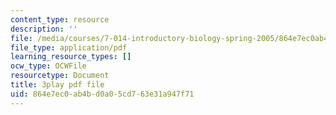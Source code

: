 ```yaml
---
content_type: resource
description: ''
file: /media/courses/7-014-introductory-biology-spring-2005/864e7ec0ab4bd0a05cd763e31a947f71_1000887.pdf
file_type: application/pdf
learning_resource_types: []
ocw_type: OCWFile
resourcetype: Document
title: 3play pdf file
uid: 864e7ec0-ab4b-d0a0-5cd7-63e31a947f71
---
```

